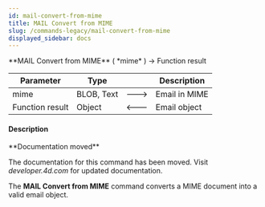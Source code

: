```yaml
---
id: mail-convert-from-mime
title: MAIL Convert from MIME
slug: /commands-legacy/mail-convert-from-mime
displayed_sidebar: docs
---
```


<!--REF #_command_.MAIL Convert from MIME.Syntax-->**MAIL Convert from MIME** ( *mime* ) -> Function result<!-- END REF-->
<!--REF #_command_.MAIL Convert from MIME.Params-->
| Parameter | Type |  | Description |
| --- | --- | --- | --- |
| mime | BLOB, Text | &#x1F852; | Email in MIME |
| Function result | Object | &#x1F850; | Email object |

<!-- END REF-->

#### Description 

<!--REF #_command_.MAIL Convert from MIME.Summary-->**Documentation moved**

The documentation for this command has been moved.<!-- END REF--> Visit *developer.4d.com* for updated documentation.

The **MAIL Convert from MIME** command converts a MIME document into a valid email object. 
